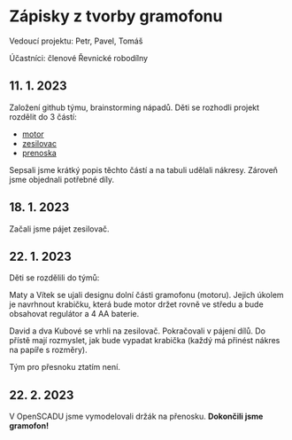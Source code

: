# Zápisky z tvorby gramofonu

Vedoucí projektu: Petr, Pavel, Tomáš

Účastníci: členové Řevnické robodílny

## 11. 1. 2023

Založení github týmu, brainstorming nápadů. Děti se rozhodli projekt rozdělit do 3 částí:
 - [motor](motor.md)
 - [zesilovac](zesilovac.md)
 - [prenoska](prenoska.md)

Sepsali jsme krátký popis těchto částí a na tabuli udělali nákresy. Zároveň jsme objednali potřebné díly.

## 18. 1. 2023

Začali jsme pájet zesilovač.

## 22. 1. 2023

Děti se rozdělili do týmů:

Maty a Vítek se ujali designu dolní části gramofonu (motoru). Jejich úkolem je navrhnout krabičku,
která bude motor držet rovně ve středu a bude obsahovat regulátor a 4 AA baterie.

David a dva Kubové se vrhli na zesilovač. Pokračovali v pájení dílů. Do přístě mají rozmyslet, jak bude vypadat krabička (každý má přinést nákres na papíře s rozměry).

Tým pro přesnoku ztatím není.

## 22. 2. 2023
V OpenSCADU jsme vymodelovali držák na přenosku.
**Dokončili jsme gramofon!**
